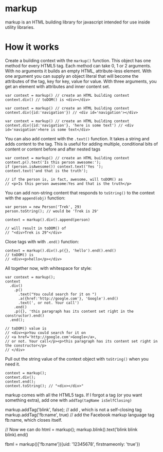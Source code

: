 
# markup

markup is an HTML building library for javascript intended for use inside utility libraries.

# How it works
Create a building context with the `markup()` function.  This object has one method for every HTML5 tag.
Each method can take 0, 1 or 2 arguments. With no arguments it builds an empty HTML, attribute-less element. With one argument you can supply an object literal that will become the attributes of the tag, key for key, value for value. With three arguments, you get an element with attributes and inner content set.

    var context = markup() // create an HTML building context
    context.div() // toDOM() is <div></div>

    var context = markup() // create an HTML building context
    context.div({id:'navigation'}) // <div id='navigation'></div>

    var context = markup() // create an HTML building context
    context.div({id:'navigation'}, 'here is some text') // <div id='navigation'>here is some text</div>


You can also add content with the `.text()` function. It takes a string and adds content to the tag. This is useful for adding multiple, conditional bits of content or content before and after nested tags

    var context = markup() // create an HTML building context
    context.p().text('Is this person awesome:');
    if (person.isAwesome()) context.text('Yes ');
    context.text('and that is the truth');

    // if the person is, in fact, awesome, will toDOM() as
    // <p>Is this person awesome:Yes and that is the truth</p>


You can add non-string content that responds to `toString()` to the context with the `append(obj)` function:

    var person = new Person('Trek', 29)
    person.toString(); // would be 'Trek is 29'

    context = markup().div().append(person)

    // will result in toDOM() of
    // "<div>Trek is 29"</div>

Close tags with with `.end()` function:

    context = markup().div().p({}, 'hello').end().end()
    // toDOM() is
    // <div><p>hello</p></div>

All together now, with whitespace for style:

    var context = markup();
    context
      .div()
        .p()
          .text("You could search for it on ")
          .a({href:'http://google.com'}, 'Google').end()
          .text(', or not. Your call')
        .end()
        .p({}, 'this paragraph has its content set right in the constructor).end()
      .end();

    // toDOM() value is
    // <div><p>You could search for it on
    // <a href='http://google.com'>Google</a>,
    // or not. Your call</p><p>this paragraph has its content set right in the constructor</p>
    // </div>

Pull out the string value of the context object with `toString()` when you need it.

    context = markup();
    context.div();
    context.end();
    context.toString(); // "<div></div>"

markup comes with all the HTML5 tags. If I forgot a tag (or you want something extra), add one with `addTag(tagName isSelfClosing)`

  markup.addTag('blink', false); // add <blink>, which is not a self-closing tag
  markup.addTag('fb:name', true) // add the Facebook markup language tag fb:name, which closes itself.

  // Now we can do
  html = markup();
  markup.blink().text('blink blink blink).end()

  fbml = markup()['fb:name']({uid: '12345678', firstnameonly: 'true'})

